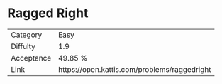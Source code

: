 # Ragged Right

<table>
    <tr>
        <td>Category</td>
        <td>Easy</td>
    </tr>
    <tr>
        <td>Diffulty</td>
        <td>1.9</td>
    </tr>
    <tr>
        <td>Acceptance</td>
        <td>49.85 %</td>
    </tr>
    <tr>
        <td>Link</td>
        <td>https://open.kattis.com/problems/raggedright</td>
    </tr>
</table>